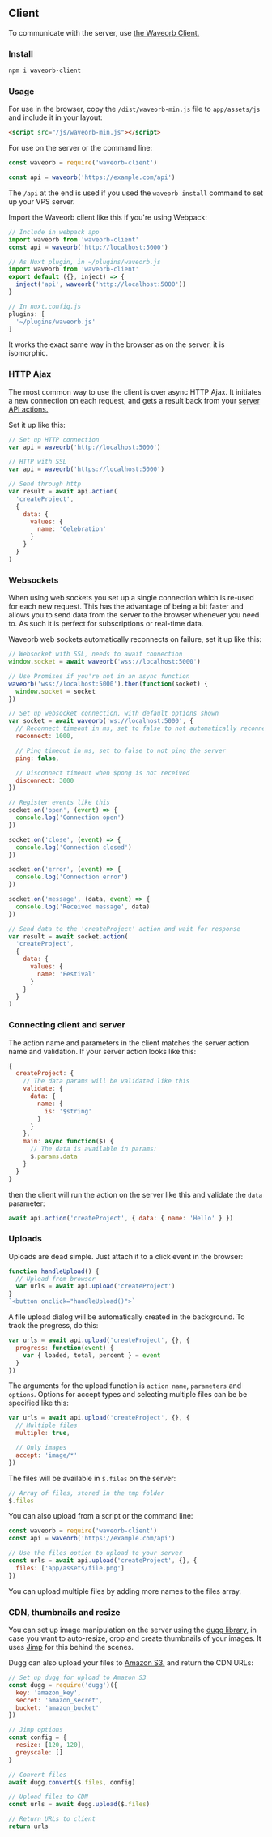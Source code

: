 ## Client

To communicate with the server, use [the Waveorb Client.](https://github.com/eldoy/waveorb-client)

### Install

```bash
npm i waveorb-client
```

### Usage

For use in the browser, copy the `/dist/waveorb-min.js` file to `app/assets/js` and include it in your layout:
```html
<script src="/js/waveorb-min.js"></script>
```

For use on the server or the command line:
```js
const waveorb = require('waveorb-client')

const api = waveorb('https://example.com/api')
```

The `/api` at the end is used if you used the `waveorb install` command to set up your VPS server.

Import the Waveorb client like this if you're using Webpack:
```js
// Include in webpack app
import waveorb from 'waveorb-client'
const api = waveorb('http://localhost:5000')

// As Nuxt plugin, in ~/plugins/waveorb.js
import waveorb from 'waveorb-client'
export default ({}, inject) => {
  inject('api', waveorb('http://localhost:5000'))
}

// In nuxt.config.js
plugins: [
  '~/plugins/waveorb.js'
]
```
It works the exact same way in the browser as on the server, it is isomorphic.

### HTTP Ajax

The most common way to use the client is over async HTTP Ajax. It initiates a new connection on each request, and gets a result back from your [server API actions.](/doc/actions.html)

Set it up like this:
```js
// Set up HTTP connection
var api = waveorb('http://localhost:5000')

// HTTP with SSL
var api = waveorb('https://localhost:5000')

// Send through http
var result = await api.action(
  'createProject',
  {
    data: {
      values: {
        name: 'Celebration'
      }
    }
  }
)
```

### Websockets

When using web sockets you set up a single connection which is re-used for each new request. This has the advantage of being a bit faster and allows you to send data from the server to the browser whenever you need to. As such it is perfect for subscriptions or real-time data.

Waveorb web sockets automatically reconnects on failure, set it up like this:
```js
// Websocket with SSL, needs to await connection
window.socket = await waveorb('wss://localhost:5000')

// Use Promises if you're not in an async function
waveorb('wss://localhost:5000').then(function(socket) {
  window.socket = socket
})

// Set up websocket connection, with default options shown
var socket = await waveorb('ws://localhost:5000', {
  // Reconnect timeout in ms, set to false to not automatically reconnect
  reconnect: 1000,

  // Ping timeout in ms, set to false to not ping the server
  ping: false,

  // Disconnect timeout when $pong is not received
  disconnect: 3000
})

// Register events like this
socket.on('open', (event) => {
  console.log('Connection open')
})

socket.on('close', (event) => {
  console.log('Connection closed')
})

socket.on('error', (event) => {
  console.log('Connection error')
})

socket.on('message', (data, event) => {
  console.log('Received message', data)
})

// Send data to the 'createProject' action and wait for response
var result = await socket.action(
  'createProject',
  {
    data: {
      values: {
        name: 'Festival'
      }
    }
  }
)
```

### Connecting client and server
The action name and parameters in the client matches the server action name and validation. If your server action looks like this:
```js
{
  createProject: {
    // The data params will be validated like this
    validate: {
      data: {
        name: {
          is: '$string'
        }
      }
    },
    main: async function($) {
      // The data is available in params:
      $.params.data
    }
  }
}
```
then the client will run the action on the server like this and validate the `data` parameter:
```js
await api.action('createProject', { data: { name: 'Hello' } })
```

### Uploads

Uploads are dead simple. Just attach it to a click event in the browser:
```js
function handleUpload() {
  // Upload from browser
  var urls = await api.upload('createProject')
}
`<button onclick="handleUpload()">`
```

A file upload dialog will be automatically created in the background. To track the progress, do this:
```js
var urls = await api.upload('createProject', {}, {
  progress: function(event) {
    var { loaded, total, percent } = event
  }
})
```

The arguments for the upload function is `action name`, `parameters` and `options`. Options for accept types and selecting multiple files can be be specified like this:
```js
var urls = await api.upload('createProject', {}, {
  // Multiple files
  multiple: true,

  // Only images
  accept: 'image/*'
})
```

The files will be available in `$.files` on the server:
```js
// Array of files, stored in the tmp folder
$.files
```

You can also upload from a script or the command line:
```js
const waveorb = require('waveorb-client')
const api = waveorb('https://example.com/api')

// Use the files option to upload to your server
const urls = await api.upload('createProject', {}, {
  files: ['app/assets/file.png']
})
```

You can upload multiple files by adding more names to the files array.

### CDN, thumbnails and resize

You can set up image manipulation on the server using the [dugg library](https://github.com/eldoy/dugg), in case you want to auto-resize, crop and create thumbnails of your images. It uses [Jimp](https://github.com/oliver-moran/jimp) for this behind the scenes.

Dugg can also upload your files to [Amazon S3.](https://aws.amazon.com/s3/) and return the CDN URLs:
```js
// Set up dugg for upload to Amazon S3
const dugg = require('dugg')({
  key: 'amazon_key',
  secret: 'amazon_secret',
  bucket: 'amazon_bucket'
})

// Jimp options
const config = {
  resize: [120, 120],
  greyscale: []
}

// Convert files
await dugg.convert($.files, config)

// Upload files to CDN
const urls = await dugg.upload($.files)

// Return URLs to client
return urls
```